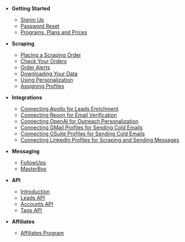 - **Getting Started**
  - [Signin Up](signin-up.md)
  - [Password Reset](signin-up.md)
  - [Programs, Plans and Prices](programs-plans-prices.md)

- **Scraping**
  - [Placing a Scraping Order](placing-a-scraping-order.md)
  - [Check Your Orders](check-your-orders.md)
  - [Order Alerts](order-alerts.md)
  - [Downloading Your Data](downloading-your-data.md)
  - [Using Personalization](using-personalization.md)
  - [Assigning Profiles](assigning-profiles.md)

- **Integrations**
  - [Connecting Apollo for Leads Enrichment](apollo.md)
  - [Connecting Reoon for Email Verification](reoon.md)
  - [Connecting OpenAI for Outreach Personalization](openai.md)
  - [Connecting GMail Profiles for Sending Cold Emails](gmail.md)
  - [Connecting GSuite Profiles for Sending Cold Emails](gsuite.md)
  - [Connecting LinkedIn Profiles for Scraping and Sending Messages](linkedin.md)

- **Messaging**
  - [FollowUps](followups.md)
  - [MasterBox](masterbox.md)

- **API**
  - [Introduction](intro.md)
  - [Leads API](leads.md)
  - [Accounts API](accounts.md)
  - [Tags API](tags.md)

- **Affiliates**
  - [Affiliates Program](6-affiliates-program.md)
